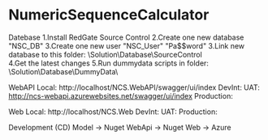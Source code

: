 # NumericSequenceCalculator


Datebase
    1.Install RedGate Source Control
    2.Create one new database "NSC_DB"
    3.Create one new user "NSC_User" "Pa$$word"
    3.Link new database to this folder: \Solution\Database\SourceControl\
    4.Get the latest changes
    5.Run dummydata scripts in folder: \Solution\Database\DummyData\ 

WebAPI
    Local: http://localhost/NCS.WebAPI/swagger/ui/index
    DevInt:
    UAT: http://ncs-webapi.azurewebsites.net/swagger/ui/index
    Production:

Web
    Local: http://localhost/NCS.Web
    DevInt:
    UAT:
    Production:

Development (CD)
    Model -> Nuget
    WebApi -> Nuget
    Web -> Azure
    

